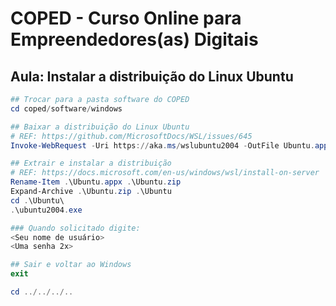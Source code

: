 # COPED - Curso Online para Empreendedores(as) Digitais

## Aula: Instalar a distribuição do Linux Ubuntu

```powershell
## Trocar para a pasta software do COPED
cd coped/software/windows

## Baixar a distribuição do Linux Ubuntu
# REF: https://github.com/MicrosoftDocs/WSL/issues/645
Invoke-WebRequest -Uri https://aka.ms/wslubuntu2004 -OutFile Ubuntu.appx -UseBasicParsing

## Extrair e instalar a distribuição
# REF: https://docs.microsoft.com/en-us/windows/wsl/install-on-server
Rename-Item .\Ubuntu.appx .\Ubuntu.zip
Expand-Archive .\Ubuntu.zip .\Ubuntu
cd .\Ubuntu\
.\ubuntu2004.exe

### Quando solicitado digite:
<Seu nome de usuário>
<Uma senha 2x>

## Sair e voltar ao Windows
exit

cd ../../../..
```

